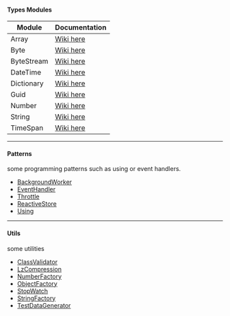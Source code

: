 #### Types Modules

| Module     | Documentation                             |
|------------|-------------------------------------------|
| Array      | [Wiki here](/src/types/array/array.md)    |
| Byte       | [Wiki here](/src/types/byte/byte.md)        |
| ByteStream | [Wiki here](/src/types/byte/byte.stream.md) |
| DateTime   | [Wiki here](/src/types/datetime/datetime.md)    |
| Dictionary | [Wiki here](/src/types/dictionary/dictionary.md)  |
| Guid       | [Wiki here](/src/types/guid/guid.md)        |
| Number     | [Wiki here](/src/types/number/number.md)  |
| String     | [Wiki here](/src/types/string/string.md)  |
| TimeSpan   | [Wiki here](/src/types/datetime/timespan.md)    |

---

#### Patterns

some programming patterns such as using or event handlers.

* [BackgroundWorker](/wiki/patterns/background.worker.md)
* [EventHandler](/wiki/patterns/event.handler.md)
* [Throttle](/wiki/patterns/throttle.md)
* [ReactiveStore](/wiki/patterns/reactive.store.md)
* [Using](/wiki/patterns/using.md)

---

#### Utils

some utilities

* [ClassValidator](/wiki/utils/class.validator.md)
* [LzCompression](/wiki/utils/lz.compression.md)
* [NumberFactory](/src/types/number/number.factory.md)
* [ObjectFactory](/src/types/object/object.factory.md)
* [StopWatch](/wiki/utils/stopwatch.md)
* [StringFactory](/src/types/string/string.factory.md)
* [TestDataGenerator](/wiki/utils/test.data.generator.md)
